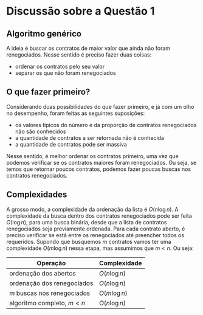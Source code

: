# Discussão sobre a Questão 1

## Algoritmo genérico

A ideia é buscar os contratos de maior valor que ainda não foram renegociados.
Nesse sentido é preciso fazer duas coisas:
- ordenar os contratos pelo seu valor
- separar os que não foram renegociados

## O que fazer primeiro?

Considerando duas possibilidades do que fazer primeiro, e já com um olho no desempenho, foram feitas as seguintes suposições:
- os valores típicos do número e da proporção de contratos renegociados não são conhecidos
- a quantidade de contratos a ser retornada não é conhecida
- a quantidade de contratos pode ser massiva

Nesse sentido, é melhor ordenar os contratos primeiro, uma vez que podemos verificar se os contratos maiores foram renegociados.
Ou seja, se temos que retornar poucos contratos, podemos fazer poucas buscas nos contratos renegociados.

## Complexidades

A grosso modo, a complexidade da ordenação da lista é $O(n \log n)$.
A complexidade da busca dentro dos contratos renegociados pode ser feita $O(\log n)$, para uma busca binária, desde que a lista de contratos renegociados seja previamente ordenada.
Para cada contrato aberto, é preciso verificar se está entre os renegociados até preencher todos os requeridos.
Supondo que busquemos $m$ contratos vamos ter uma complexidade $O(m \log n)$ nessa etapa, mas assumimos que $m < n$.
Ou seja:

| Operação                    | Complexidade  |
| --------------------------- | ------------- |
| ordenação dos abertos       | $O(n \log n)$ |
| ordenação dos renegociados  | $O(n \log n)$ |
| $m$ buscas nos renegociados | $O(m \log n)$ |
| algoritmo completo, $m< n$  | $O(n \log n)$ |
